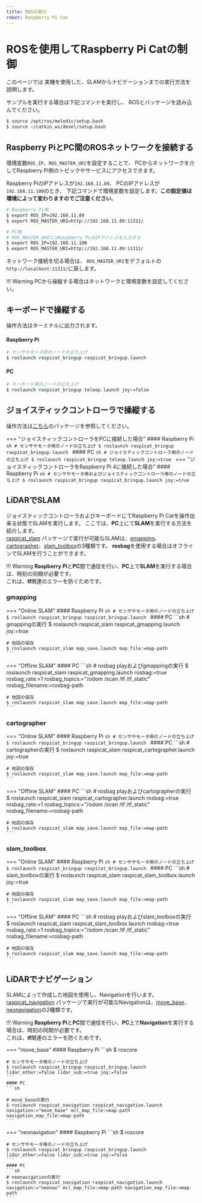 ```yaml
---
title: ROSの実行
robot: Raspberry Pi Cat
---
```


# ROSを使用してRaspberry Pi Catの制御

このページでは
実機を使用した、SLAMからナビゲーションまでの実行方法を説明します。

サンプルを実行する場合は下記コマンドを実行し、
ROSとパッケージを読み込んでください。

```sh
$ source /opt/ros/melodic/setup.bash
$ source ~/catkin_ws/devel/setup.bash
```

## Raspberry PiとPC間のROSネットワークを接続する

環境変数`ROS_IP`、`ROS_MASTER_URI`を設定することで、
PCからネットワークを介してRaspberry Pi側のトピックやサービスにアクセスできます。

Raspberry PiのIPアドレスが`192.168.11.89`、
PCのIPアドレスが`192.168.11.100`のとき、
下記コマンドで環境変数を設定します。__この設定値は環境によって変わりますのでご注意ください__。

```sh
# Raspberry Pi側
$ export ROS_IP=192.168.11.89
$ export ROS_MASTER_URI=http://192.168.11.89:11311/

# PC側
# ROS_MASTER_URIにはRaspberry PiのIPアドレスを入力する
$ export ROS_IP=192.168.11.100
$ export ROS_MASTER_URI=http://192.168.11.89:11311/
```

ネットワーク接続を切る場合は、
`ROS_MASTER_URI`をデフォルトの`http://localhost:11311/`に戻します。

!!! Warning
    PCから操縦する場合はネットワークと環境変数を設定してください。

## キーボードで操縦する

操作方法はターミナルに出力されます。
#### Raspberry Pi
```sh
# センサやモータ用のノードの立ち上げ
$ roslaunch raspicat_bringup raspicat_bringup.launch
```

#### PC
```sh
# キーボード用のノードの立ち上げ
$ roslaunch raspicat_bringup teleop.launch joy:=false
```

## ジョイスティックコントローラで操縦する

操作方法は[こちら](https://github.com/rt-net/raspicat_ros/blob/main/raspicat_gamepad_controller/README.ja.md)のパッケージを参照してください。

=== "ジョイスティックコントローラをPCに接続した場合"
    #### Raspberry Pi
    ```sh
    # センサやモータ用のノードの立ち上げ
    $ roslaunch raspicat_bringup raspicat_bringup.launch
    ```
    #### PC
    ```sh
    # ジョイスティックコントローラ用のノードの立ち上げ
    $ roslaunch raspicat_bringup teleop.launch joy:=true
    ```
=== "ジョイスティックコントローラをRaspberry Pi 4に接続した場合"
    #### Raspberry Pi
    ```sh
    # センサやモータ用およびジョイスティックコントローラ用のノードの立ち上げ
    $ roslaunch raspicat_bringup raspicat_bringup.launch joy:=true
    ```

## LiDARでSLAM

ジョイスティックコントローラおよびキーボードにてRaspberry Pi Catを操作出来る状態でSLAMを実行します。
ここでは、**PC**上にて**SLAM**を実行する方法を紹介します。  
[raspicat_slam](https://github.com/rt-net/raspicat_slam_navigation/tree/main/raspicat_slam)
パッケージで実行が可能なSLAMは、[gmapping](http://wiki.ros.org/gmapping)、[cartographer](http://wiki.ros.org/cartographer)、[slam_toolbox](http://wiki.ros.org/slam_toolbox)の3種類です。
**rosbag**を使用する場合はオフラインでSLAMを行うことができます。

!!! Warning
    **Raspberry Pi**と**PC**間で通信を行い、**PC**上で**SLAM**を実行する場合は、時刻の同期が必要です。  
    これは、**tf**関連のエラーを防ぐためです。

### gmapping

=== "Online SLAM"
    #### Raspberry Pi
    ```sh
    # センサやモータ用のノードの立ち上げ
    $ roslaunch raspicat_bringup raspicat_bringup.launch
    ```
    #### PC
    ```sh
    # gmappingの実行
    $ roslaunch raspicat_slam raspicat_gmapping.launch joy:=true
    
    # 地図の保存
    $ roslaunch raspicat_slam map_save.launch map_file:=map-path
    ```

=== "Offline SLAM"
    #### PC
    ```sh
    # rosbag playおよびgmappingの実行
    $ roslaunch raspicat_slam raspicat_gmapping.launch rosbag:=true rosbag_rate:=1 rosbag_topics:="/odom /scan /tf /tf_static" rosbag_filename:=rosbag-path

    # 地図の保存
    $ roslaunch raspicat_slam map_save.launch map_file:=map-path
    ```

### cartographer
=== "Online SLAM"
    #### Raspberry Pi
    ```sh
    # センサやモータ用のノードの立ち上げ
    $ roslaunch raspicat_bringup raspicat_bringup.launch
    ```
    #### PC
    ```sh
    # cartographerの実行
    $ roslaunch raspicat_slam raspicat_cartographer.launch joy:=true
    
    # 地図の保存
    $ roslaunch raspicat_slam map_save.launch map_file:=map-path
    ```

=== "Offline SLAM"
    #### PC
    ```sh
    # rosbag playおよびcartographerの実行
    $ roslaunch raspicat_slam raspicat_cartographer.launch rosbag:=true rosbag_rate:=1 rosbag_topics:="/odom /scan /tf /tf_static" rosbag_filename:=rosbag-path

    # 地図の保存
    $ roslaunch raspicat_slam map_save.launch map_file:=map-path
    ```

### slam_toolbox
=== "Online SLAM"
    #### Raspberry Pi
    ```sh
    # センサやモータ用のノードの立ち上げ
    $ roslaunch raspicat_bringup raspicat_bringup.launch
    ```
    #### PC
    ```sh
    # slam_toolboxの実行
    $ roslaunch raspicat_slam raspicat_slam_toolbox.launch joy:=true
    
    # 地図の保存
    $ roslaunch raspicat_slam map_save.launch map_file:=map-path
    ```

=== "Offline SLAM"
    #### PC
    ```sh
    # rosbag playおよびslam_toolboxの実行
    $ roslaunch raspicat_slam raspicat_slam_toolbox.launch rosbag:=true rosbag_rate:=1 rosbag_topics:="/odom /scan /tf /tf_static" rosbag_filename:=rosbag-path

    # 地図の保存
    $ roslaunch raspicat_slam map_save.launch map_file:=map-path
    ```

## LiDARでナビゲーション

SLAMによって作成した地図を使用し、Navigationを行います。  
[raspicat_navigation](https://github.com/rt-net/raspicat_slam_navigation/tree/main/raspicat_navigation)
パッケージで実行が可能なNavigationは、[move_base](http://wiki.ros.org/move_base)、[neonavigation](https://github.com/at-wat/neonavigation)の2種類です。

!!! Warning
    **Raspberry Pi**と**PC**間で通信を行い、**PC**上で**Navigation**を実行する場合は、時刻の同期が必要です。  
    これは、**tf**関連のエラーを防ぐためです。

=== "move_base"
    #### Raspberry Pi
    ```sh
    $ roscore
    
    # センサやモータ用のノードの立ち上げ
    $ roslaunch raspicat_bringup raspicat_bringup.launch lidar_ether:=false lidar_usb:=true joy:=false
    ```
    #### PC
    ```sh
    
    # move_baseの実行
    $ roslaunch raspicat_navigation raspicat_navigation.launch navigation:="move_base" mcl_map_file:=map-path navigation_map_file:=map-path
    ```

=== "neonavigation"
    #### Raspberry Pi
    ```sh
    $ roscore
    
    # センサやモータ用のノードの立ち上げ
    $ roslaunch raspicat_bringup raspicat_bringup.launch lidar_ether:=false lidar_usb:=true joy:=false
    ```
    #### PC
    ```sh
    # neonavigationの実行
    $ roslaunch raspicat_navigation raspicat_navigation.launch navigation:="neonav" mcl_map_file:=map-path navigation_map_file:=map-path
    ```